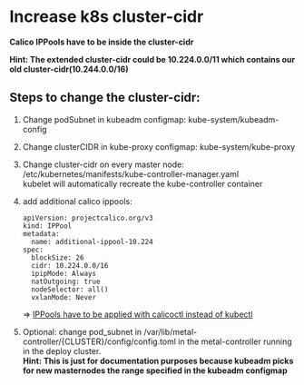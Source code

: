 # Increase k8s cluster-cidr


**Calico IPPools have to be inside the cluster-cidr**

**Hint: The extended cluster-cidr could be 10.224.0.0/11 which contains our old cluster-cidr(10.244.0.0/16)**


## Steps to change the cluster-cidr:

1. Change podSubnet in kubeadm configmap: kube-system/kubeadm-config
2. Change clusterCIDR in kube-proxy configmap: kube-system/kube-proxy 
3. Change cluster-cidr on every master node: /etc/kubernetes/manifests/kube-controller-manager.yaml \
kubelet will automatically recreate the kube-controller container
4. add additional calico ippools:
    ```
    apiVersion: projectcalico.org/v3
    kind: IPPool
    metadata:
      name: additional-ippool-10.224
    spec:
      blockSize: 26
      cidr: 10.224.0.0/16
      ipipMode: Always
      natOutgoing: true
      nodeSelector: all()
      vxlanMode: Never
    ```
    => [IPPools have to be applied with calicoctl instead of kubectl](https://github.com/projectcalico/calico/issues/2923)

  5. Optional: change pod_subnet in /var/lib/metal-controller/{CLUSTER}/config/config.toml in the metal-controller running in the deploy cluster. \
  **Hint: This is just for documentation purposes because kubeadm picks for new masternodes the range specified in the kubeadm configmap**